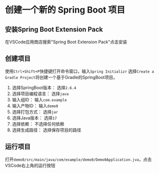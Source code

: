 # 创建一个新的 Spring Boot 项目

## 安装Spring Boot Extension Pack

在VSCode应用商店搜索"Spring Boot Extension Pack"点击安装

## 创建项目

使用`Ctrl+Shift+P`快捷键打开命令窗口，输入`Spring Initializr` 选择`Create a Gradle Project`将创建一个基于Gradle的SpringBoot项目。

1. 选择SpringBoot版本： 选择`2.6.4`
2. 选择项目编程语言： 选择`java`
3. 输入组ID： 输入`com.example`
4. 输入产物ID： 输入`demo0`
5. 选择打包方式： 选择`jar`
6. 选择Java版本： 选择`17`
7. 选择依赖： 不选择任何依赖
8. 选择生成路径： 选择保存项目的路径

## 运行项目

打开`demo0/src/main/java/com/example/demo0/Demo0Application.jva`，点击VSCode右上角的运行按钮
